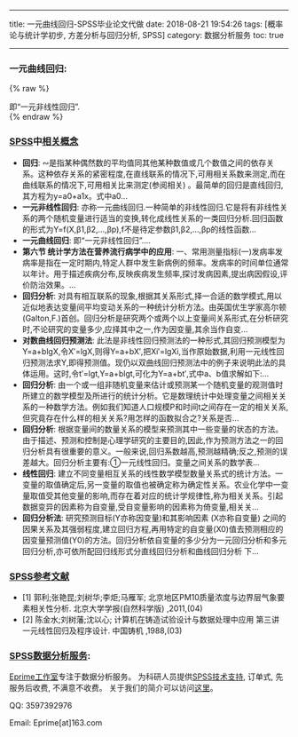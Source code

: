 
---
title: 一元曲线回归-SPSS毕业论文代做
date: 2018-08-21 19:54:26
tags: [概率论与统计学初步, 方差分析与回归分析, SPSS]
category: 数据分析服务
toc: true

---



<span></span>
<!-- more -->



### 一元曲线回归:

{% raw %}
<div class="p1">即“一元非线性回归”.</div>
{% endraw %}



### [SPSS](/tags/SPSS/)中[相关概念](/categories/数据分析服务)

- **回归**: ∾是指某种偶然数的平均值同其他某种数值或几个数值之间的依存关系。这种依存关系的紧密程度,在直线联系的情况下,可用相关系数来测定,而在曲线联系的情况下,可用相关比来测定(参阅相关) 。最简单的回归是直线回归,其方程为y=a0+a1x。式中a0...
- **一元非线性回归**: 亦称一元曲线回归.一种简单的非线性回归.它是将有非线性关系的两个随机变量进行适当的变换,转化成线性关系的一类回归分析.回归函数的形式为Y=f(X,β1,β2,…,βp),f不是待定参数β1,β2,…,βp的线性函数...
- **一元曲线回归**: 即“一元非线性回归”....
- **第六节 统计学方法在营养流行病学中的应用**: 一、常用测量指标(一)发病率发病率是指在一定时期内,特定人群中发生新病例的频率。发病率的时间单位通常以年计。用于描述疾病分布,反映疾病发生频率,探讨发病因素,提出病因假设,评价防治效果。...
- **回归分析**: 对具有相互联系的现象,根据其关系形式,择一合适的数学模式,用以近似地表达变量间平均变动关系的一种统计分析方法。由英国优生学家高尔顿(Galton,F.)首创。回归分析是研究两个或两个以上变量间关系形式,在分析研究时,不论研究的变量多少,应择其中之一,作为因变量,其余当作自变...
- **对数曲线回归预测法**: 此法是非线性回归预测法的一种形式,其回归预测模型为Y=a+blgX,令X′=lgX,则得Y=a+bX′,把Xi′=lgXi,当作原始数据,利用一元线性回归预测法求Y,即得预测值。现仍以双曲线回归预测法中的例子来说明此法的具体运用。这时,令t′=lgt,Y=a+blgt,可化为Y=a+bt′,式中a、b值求解如下:...
- **回归分析**: 由一个或一组非随机变量来估计或预测某一个随机变量的观测值时所建立的数学模型及所进行的统计分析。它是数理统计中处理变量之间相关关系的一种数学方法。例如我们知道人口规模P和时间t之间存在一定的相关关系,但究竟存在什么样的相关关系?用怎样的函数拟合之?关系是否...
- **回归分析**: 根据变量间的数量关系的模型来预测其中一些变量的状态的方法。由于描述、预测和控制是心理学研究的主要目的,因此,作为预测方法之一的回归分析具有很重要的意义。一般来说,回归系数越高,预测越精确;反之,预测的误差越大。回归分析主要有:①一元线性回归。变量之间关系的数学表...
- **线性回归**: 建立不同变量相互关系的线性数学模型数量关系式的统计方法。一变量的取值确定后,另一变量的取值也被确定称为确定性关系。农业化学中一变量取值受其他变量的影响,而存在着对应的统计学规律性,称为相关关系。引起数据变异的因素称为自变量,受自变量影响的因素称为倚变量,相关关...
- **回归分析法**: 研究预测目标(Y亦称因变量)和其影响因素 (X亦称自变量) 之间的因果关系及其强弱程度,建立回归方程,再用特定的自变量(X0)值去预测相应的因变量预测值(Y0)的方法。回归分析依自变量的多少分为一元回归分析和多元回归分析,亦可依所配回归线形式分直线回归分析和曲线回归分析 下...


### [SPSS](/tags/SPSS/)[参考文献](/categories/数据分析服务/)

- [1]  郭利;张艳昆;刘树华;李炬;马雁军; 北京地区PM10质量浓度与边界层气象要素相关性分析. 北京大学学报(自然科学版) ,2011,(04)
- [2]  陈金水;刘树藩;沈以心; 计算机在铸造试验设计与数据处理中应用  第三讲  一元线性回归及程序设计. 中国铸机 ,1988,(03)


### [SPSS](/tags/SPSS/)[数据分析服务](/categories/数据分析服务/):
[Eprime工作室](http://Eprime.cn/)专注于数据分析服务。
为科研人员提供[SPSS技术支持](http://Eprime.cn/2018/08/18/Eprime工作室SPSS代做服务详情/), 订单式, 先服务后收费, 不满意不收费。
关于我们的简介可以访问[这里](http://Eprime.cn/2018/08/17/关于Eprime工作室/)。

QQ: 3597392976

Email: Eprime[at]163.com


